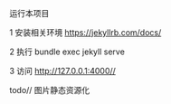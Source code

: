 运行本项目

1 安装相关环境
https://jekyllrb.com/docs/

2 执行
bundle exec jekyll serve

3 访问 http://127.0.0.1:4000//


todo//
图片静态资源化
